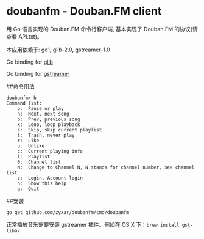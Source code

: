 doubanfm - Douban.FM client
=====

用 Go 语言实现的 Douban.FM 命令行客户端, 基本实现了 Douban.FM 的协议(请查看 API.txt)。

本应用依赖于: go1, glib-2.0, gstreamer-1.0

Go binding for [glib](http://github.com/ziutek/glib)

Go binding for [gstreamer](http://github.com/ziutek/gst)

##命令用法
```
doubanfm> h
Command list:
	p: 	Pause or play
	n: 	Next, next song
	b:	Prev, previous song
	x:	Loop, loop playback
	s:	Skip, skip current playlist
	t: 	Trash, never play
	r: 	Like
	u:	Unlike
	c:	Current playing info
	l: 	Playlist
	0: 	Channel list
	N:	Change to Channel N, N stands for channel number, see channel list
	z:	Login, Account login
	h:	Show this help
	q:	Quit
```

##安装

`go get github.com/zyxar/doubanfm/cmd/doubanfm`

正常播放音乐需要安装 gstreamer 插件。例如在 OS X 下：`brew install gst-libav`

